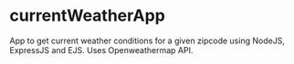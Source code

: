 # currentWeatherApp

App to get current weather conditions for a given zipcode using NodeJS, ExpressJS and EJS. Uses Openweathermap API.
